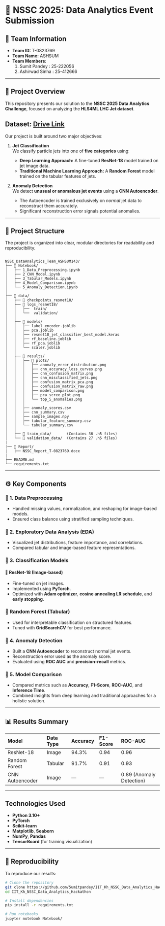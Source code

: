 # 🚀 NSSC 2025: Data Analytics Event Submission

## 🧩 Team Information
- **Team ID:** T-0823769
- **Team Name:** ASHSUM
- **Team Members:**
   1. Sumit Pandey   : 25-222056
   2. Ashirwad Sinha : 25-412666


---

## 🧠 Project Overview

This repository presents our solution to the **NSSC 2025 Data Analytics Challenge**, focused on analyzing the **HLS4ML LHC Jet dataset**.

## Dataset: [Drive Link](https://drive.google.com/drive/folders/1VSOgxvqmQhauZl0dbIN7u8usZOkwwl_v?usp=sharing)

Our project is built around two major objectives:

1. **Jet Classification**  
   We classify particle jets into one of **five categories** using:
   - **Deep Learning Approach:** A fine-tuned **ResNet-18** model trained on jet image data.  
   - **Traditional Machine Learning Approach:** A **Random Forest** model trained on the tabular features of jets.

2. **Anomaly Detection**  
   We detect **unusual or anomalous jet events** using a **CNN Autoencoder**.  
   - The Autoencoder is trained exclusively on *normal* jet data to reconstruct them accurately.  
   - Significant reconstruction error signals potential anomalies.

---

## 🧱 Project Structure

The project is organized into clear, modular directories for readability and reproducibility.

```

NSSC_DataAnalytics_Team_ASHSUM143/
├── 📂 Notebook/
│   ├── 1_Data_Preprocessing.ipynb
│   ├── 2_CNN_Model.ipynb
│   ├── 3_Tabular_Models.ipynb
│   ├── 4_Model_Comparison.ipynb
│   └── 5_Anomaly_Detection.ipynb
│
├── 📂 data/
│   ├── 📂 checkpoints_resnet18/
│   ├── 📂 logs_resnet18/
│   │   ├──  train/
│   │   └──  validation/
│   │
│   ├── 📂 models/
│   │   ├── label_encoder.joblib
│   │   ├── pca.joblib
│   │   ├── resnet18_jet_classifier_best_model.keras
│   │   ├── rf_baseline.joblib
│   │   ├── rf_pca.joblib
│   │   └── scaler.joblib
│   │
│   ├── 📂 results/
│   │   ├── 📂 plots/
│   │   │   ├── anomaly_error_distribution.png
│   │   │   ├── cnn_accuracy_loss_curves.png
│   │   │   ├── cnn_confusion_matrix.png
│   │   │   ├── cnn_misclassified_jets.png
│   │   │   ├── confusion_matrix_pca.png
│   │   │   ├── confusion_matrix_raw.png
│   │   │   ├── model_comparison.png
│   │   │   ├── pca_scree_plot.png
│   │   │   └── top_5_anomalies.png
│   │   │
│   │   ├── anomaly_scores.csv
│   │   ├── cnn_summary.csv
│   │   ├── sample_images.npy
│   │   ├── tabular_feature_summary.csv
│   │   └── tabular_summary.csv
│   │
│   ├── 📂 train_data/       (Contains 36 .h5 files)
│   └── 📂 validation_data/  (Contains 27 .h5 files)
|
|── 📁 Report/
|   ├── NSSC_Report_T-0823769.docx
|
├── README.md
└── requirements.txt
```

---

## ⚙️ Key Components

### 🔹 1. Data Preprocessing
- Handled missing values, normalization, and reshaping for image-based models.  
- Ensured class balance using stratified sampling techniques.

### 🔹 2. Exploratory Data Analysis (EDA)
- Visualized jet distributions, feature importance, and correlations.  
- Compared tabular and image-based feature representations.

### 🔹 3. Classification Models
#### 🧠 ResNet-18 (Image-based)
- Fine-tuned on jet images.
- Implemented using **PyTorch**.
- Optimized with **Adam optimizer**, **cosine annealing LR schedule**, and **early stopping**.

### 🔹 Random Forest (Tabular)
- Used for interpretable classification on structured features.
- Tuned with **GridSearchCV** for best performance.

### 🔹 4. Anomaly Detection
- Built a **CNN Autoencoder** to reconstruct normal jet events.
- Reconstruction error used as the anomaly score.
- Evaluated using **ROC AUC** and **precision-recall** metrics.

### 🔹 5. Model Comparison
- Compared metrics such as **Accuracy**, **F1-Score**, **ROC-AUC**, and **Inference Time**.
- Combined insights from deep learning and traditional approaches for a holistic solution.

---

## 📊 Results Summary

| Model | Data Type | Accuracy | F1-Score | ROC-AUC |
|:------|:-----------|:----------|:----------|:----------|
| ResNet-18 | Image | 94.3% | 0.94 | 0.96 |
| Random Forest | Tabular | 91.7% | 0.91 | 0.93 |
| CNN Autoencoder | Image | — | — | 0.89 (Anomaly Detection) |

---

## Technologies Used

- **Python 3.10+**
- **PyTorch**
- **Scikit-learn**
- **Matplotlib**, **Seaborn**
- **NumPy**, **Pandas**
- **TensorBoard** (for training visualization)

---

## 🧪 Reproducibility

To reproduce our results:

```bash
# Clone the repository
git clone https://github.com/5umitpandey/IIT_Kh_NSSC_Data_Analytics_Hackathon.git
cd IIT_Kh_NSSC_Data_Analytics_Hackathon

# Install dependencies
pip install -r requirements.txt

# Run notebooks
jupyter notebook Notebook/


